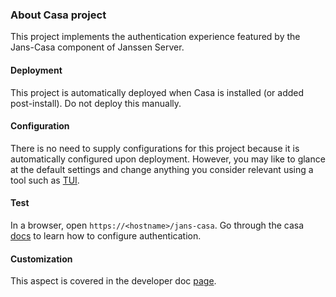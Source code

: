 ### About Casa project

This project implements the authentication experience featured by the Jans-Casa component of Janssen Server. 

#### Deployment
This project is automatically deployed when Casa is installed (or added post-install). Do not deploy this manually.

#### Configuration
There is no need to supply configurations for this project because it is automatically configured upon deployment. However, you may like to glance at the default settings and change anything you consider relevant using a tool such as [TUI](https://docs.jans.io/v1.1.5/admin/config-guide/auth-server-config/agama-project-configuration/#using-text-based-ui).

#### Test
In a browser, open `https://<hostname>/jans-casa`. Go through the casa [docs](https://docs.jans.io/head/casa/) to learn how to configure authentication.

#### Customization
This aspect is covered in the developer doc [page](https://docs.jans.io/head/casa/developer/overview/#customizing-the-authentication-flow).
